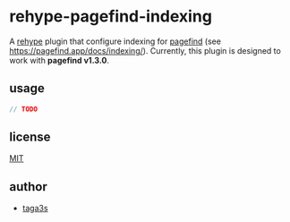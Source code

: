 # rehype-pagefind-indexing

A [rehype](https://github.com/rehypejs/rehype/tree/main) plugin that configure
indexing for [pagefind](https://github.com/CloudCannon/pagefind) (see
https://pagefind.app/docs/indexing/). Currently, this plugin is designed to work
with **pagefind v1.3.0**.

## usage
```ts
// TODO
```

## license

[MIT](https://github.com/taga3s/rss-generator/blob/main/LICENSE)

## author

- [taga3s](https://github.com/taga3s)

